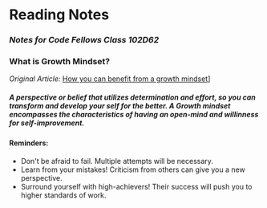  # **Reading Notes**
### _Notes for Code Fellows Class 102D62_


### What is Growth Mindset? 

_Original Article:_ [How you can benefit from a growth mindset]([url](https://www.atlassian.com/blog/inside-atlassian/growth-mindset))]

##### A perspective or belief that utilizes determination and effort, so you can transform and develop your self for the better. A Growth mindset encompasses the characteristics of having an open-mind and willinness for self-improvement. 

#### Reminders:
- Don't be afraid to fail. Multiple attempts will be necessary. 
- Learn from your mistakes! Criticism from others can give you a new perspective. 
- Surround yourself with high-achievers! Their success will push you to higher standards of work.

  

  


